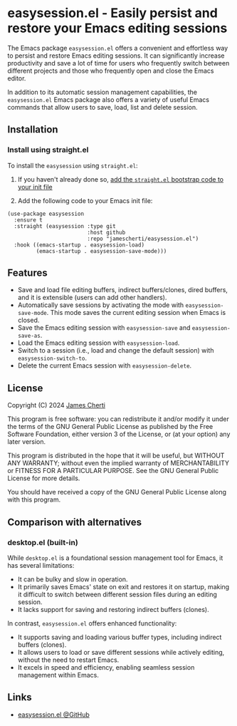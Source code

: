 # easysession.el - Easily persist and restore your Emacs editing sessions

The Emacs package `easysession.el` offers a convenient and effortless way to persist and restore Emacs editing sessions. It can significantly increase productivity and save a lot of time for users who frequently switch between different projects and those who frequently open and close the Emacs editor.

In addition to its automatic session management capabilities, the `easysession.el` Emacs package also offers a variety of useful Emacs commands that allow users to save, load, list and delete session.

## Installation

### Install using straight.el
To install the `easysession` using `straight.el`:
1. If you haven't already done so, [add the `straight.el` bootstrap code to your init file ](https://github.com/radian-software/straight.el?tab=readme-ov-file#getting-started)

2. Add the following code to your Emacs init file:
```
(use-package easysession
  :ensure t
  :straight (easysession :type git
                         :host github
                         :repo "jamescherti/easysession.el")
  :hook ((emacs-startup . easysession-load)
         (emacs-startup . easysession-save-mode)))
```

## Features

- Save and load file editing buffers, indirect buffers/clones, dired buffers, and it is extensible (users can add other handlers).
- Automatically save sessions by activating the mode with `easysession-save-mode`.
  This mode saves the current editing session when Emacs is closed.
- Save the Emacs editing session with `easysession-save` and `easysession-save-as`.
- Load the Emacs editing session with `easysession-load`.
- Switch to a session (i.e., load and change the default session) with `easysession-switch-to`.
- Delete the current Emacs session with `easysession-delete`.

## License

Copyright (C) 2024 [James Cherti](https://www.jamescherti.com)

This program is free software: you can redistribute it and/or modify it under the terms of the GNU General Public License as published by the Free Software Foundation, either version 3 of the License, or (at your option) any later version.

This program is distributed in the hope that it will be useful, but WITHOUT ANY WARRANTY; without even the implied warranty of MERCHANTABILITY or FITNESS FOR A PARTICULAR PURPOSE. See the GNU General Public License for more details.

You should have received a copy of the GNU General Public License along with this program.

## Comparison with alternatives

### desktop.el (built-in)

While `desktop.el` is a foundational session management tool for Emacs, it has several limitations:
- It can be bulky and slow in operation.
- It primarily saves Emacs' state on exit and restores it on startup, making it difficult to switch between different session files during an editing session.
- It lacks support for saving and restoring indirect buffers (clones).

In contrast, `easysession.el` offers enhanced functionality:
- It supports saving and loading various buffer types, including indirect buffers (clones).
- It allows users to load or save different sessions while actively editing, without the need to restart Emacs.
- It excels in speed and efficiency, enabling seamless session management within Emacs.

## Links

- [easysession.el @GitHub](https://github.com/jamescherti/easysession.el)
